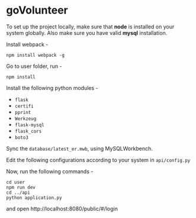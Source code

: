 # goVolunteer

To set up the project locally, make sure that **node** is installed on your system globally. Also make sure you have valid **mysql** installation.

Install webpack - 
```
npm install webpack -g
```
Go to user folder, run - 
```
npm install
```

Install the following python modules - 
* `flask`
* `certifi`
* `pprint`
* `Werkzeug`
* `flask-mysql`
* `flask_cors`
* `boto3`

Sync the `database/latest_er.mwb`, using MySQLWorkbench.

Edit the following configurations according to your system in `api/config.py`

Now, run the following commands - 

```
cd user
npm run dev
cd ../api
python application.py
```

and open http://localhost:8080/public/#/login
